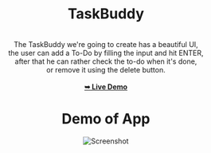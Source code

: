 # <h1 align="center">TaskBuddy</h1>

<br>
<div align="center">
The TaskBuddy we're going to create has a beautiful UI,
<br/>
the user can add a To-Do by filling the input and hit ENTER,
<br/>
after that he can rather check the to-do when it's done,
<br/>
or remove it using the delete button.
<div/>

<br/>
<a href="https://sumitmalakar25.github.io/TaskBuddy/"><strong>➥ Live Demo</strong></a>


# Demo of App


![Screenshot](https://github.com/sumitmalakar25/TaskBuddy/assets/106821900/541e6379-49b8-4148-ba85-e73a2a945cdb)
